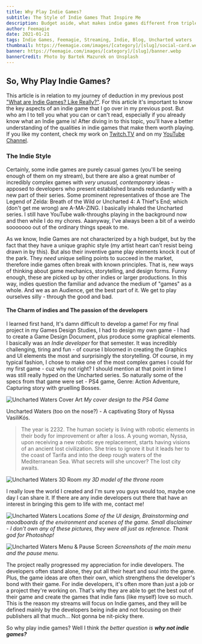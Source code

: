 ```yaml
---
title: Why Play Indie Games?
subtitle: The Style of Indie Games That Inspire Me
description: Budget aside, what makes indie games different from triple A games? Why am I inspired to choose a focus on Indie Games? Hear about the many qualities that make them a special and distinguishable paradigm.
author: Feemagie
date: 2021-01-21
tags: Indie Games, Feemagie, Streaming, Indie, Blog, Uncharted waters
thumbnail: https://feemagie.com/images/[category]/[slug]/social-card.webp
banner: https://feemagie.com/images/[category]/[slug]/banner.webp
bannerCredit: Photo by Bartek Mazurek on Unsplash
---
```


## So, Why Play Indie Games?

This article is in relation to my journey of deduction in my previous post ["What are Indie Games? Like Really?"](/blog/what-are-indie-games). For this article it's important to know the key aspects of an indie game that I go over in my previous post. But who am I to tell you what you can or can't read, especially if you already know what an Indie game is! After diving in to this topic, you'll have a better understanding of the qualities in indie games that make them worth playing. If you like my content, check my work on [Twitch.TV](https://www.twitch.tv/feemagie) and on my [YouTube Channel](https://www.youtube.com/channel/UCCMUeXZV1ErWasw2qEG8TfA).

### The Indie Style

Certainly, some indie games are purely casual games (you'll be seeing enough of them on my stream), but there are also a great number of incredibly complex games with _very unusual, contemporary_ ideas - apposed to developers who present established brands redundantly with a new part of their series. Some prominent representatives of those are The Legend of Zelda: Breath of the Wild or Uncharted 4: A Thief's End; which (don't get me wrong) are A-MA-ZING. I basically inhaled the Uncharted series. I still have YouTube walk-throughs playing in the background now and then while I do my chores. Aaanyway, I've always been a bit of a weirdo sooooooo out of the ordinary things speak to me.

As we know, Indie Games are not characterized by a high budget, but by the fact that they have a unique graphic style (my artist heart can't resist being drawn in by this). But also their inventive game play elements knock it out of the park. They _need_ unique selling points to succeed in the market, therefore indie games often break with known principles. That is, new ways of thinking about game mechanics, storytelling, and design forms. Funny enough, these are picked up by other indies or larger productions. In this way, indies question the familiar and advance the medium of "games" as a whole. And we as an Audience, get the best part of it. We get to play ourselves silly - through the good and bad. 

#### The Charm of indies and The passion of the developers

I learned first hand, It's damn difficult to develop a game! For my final project in my Games Design Studies, I had to design my own game - I had to create a Game Design Document, plus produce some graphical elements. I basically was an _Indie developer_ for that semester. It was incredibly challenging, tiring and fun - of course I bloomed in creating the Graphics and UI elements the most and surprisingly the storytelling. Of course, in my typical fashion, I chose to make one of the most complex games I could for my first game - cuz why not right? I should mention at that point in time I was still really hyped on the Uncharted series. So naturally some of the specs from that game were set - PS4 game, Genre: Action Adventure, Capturing story with gruelling Bosses.

![Uncharted Waters Cover Art](/images/blog/uncharted_waters-cover.webp "Uncharted Waters Cover Art Design")
_My cover design to the PS4 Game_

Uncharted Waters (too on the nose?) - A captivating Story of Nyssa VasiliKós. 

> The year is 2232. The human society is living with robotic elements in their body for improvement or after a loss. A young woman, Nyssa, upon receiving a new robotic eye replacement, starts having visions of an ancient lost civilization. She tries to ignore it but it leads her to the coast of Tarifa and into the deep rough waters of the Mediterranean Sea. What secrets will she uncover? The lost city awaits.

![Uncharted Waters 3D Room](/images/blog/uncharted_waters-3d-room.webp "Uncharted Waters 3D Room Concept")
_my 3D model of the throne room_

I really love the world I created and I'm sure you guys would too, maybe one day I can share it. If there are any indie developers out there that have an interest in bringing this gem to life with me, contact me!

![Uncharted Waters Locations](/images/blog/uncharted_waters-locations.webp "Uncharted Waters Location Concepts")
_Some of the UI design, Brainstorming and moodboards of the environment and scenes of the game. Small disclaimer - I don't own any of these pictures, they were all just as reference. Thank god for Photoshop!_

![Uncharted Waters Menu & Pause Screen](/images/blog/uncharted_waters-menu-screens.webp "Uncharted Waters Menu & Pause Screen Examples")
_Screenshots of the main menu and the pause menu._

The project really progressed my appreciation for indie developers. The developers often stand alone, they put all their heart and soul into the game. Plus, the game ideas are often their own, which strengthens the developer's bond with their game. For indie developers, it's often more than just a job or a project they're working on. That's why they are able to get the best out of their game and create the games that indie fans (like myself) love so much. This is the reason my streams will focus on Indie games, and they will be defined mainly by the developers being indie and not focusing on their publishers all that much... Not gonna be nit-picky there.

So why play indie games? Well I think _the better question is **why not indie games?**_











